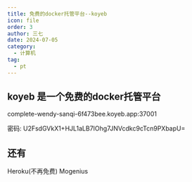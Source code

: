 ```yaml
---
title: 免费的docker托管平台--koyeb
icon: file
order: 3
author: 三七
date: 2024-07-05
category:
  - 计算机
tag:
  - pt
---
```


<!-- more --> 
## koyeb 是一个免费的docker托管平台

complete-wendy-sanqi-6f473bee.koyeb.app:37001

密码:
U2FsdGVkX1+HJL1aLB7IOhg7JNVcdkc9cTcn9PXbapU=

## 还有
Heroku(不再免费)
Mogenius